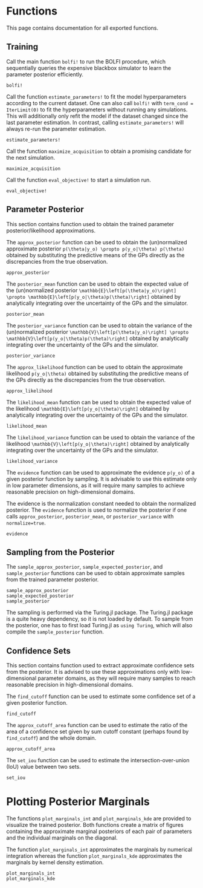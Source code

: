 # Functions

This page contains documentation for all exported functions.

## Training

Call the main function `bolfi!` to run the BOLFI procedure, which sequentially queries the expensive blackbox simulator to learn the parameter posterior efficiently.

```@docs
bolfi!
```

Call the function `estimate_parameters!` to fit the model hyperparameters according to the current dataset. One can also call `bolfi!` with `term_cond = IterLimit(0)` to fit the hyperparameters without running any simulations. This will additionally only refit the model if the dataset changed since the last parameter estimation. In contrast, calling `estimate_parameters!` will always re-run the parameter estimation.

```@docs
estimate_parameters!
```

Call the function `maximize_acquisition` to obtain a promising candidate for the next simulation.

```@docs
maximize_acquisition
```

Call the function `eval_objective!` to start a simulation run.

```@docs
eval_objective!
```

## Parameter Posterior

This section contains function used to obtain the trained parameter posterior/likelihood approximations.

The `approx_posterior` function can be used to obtain the (un)normalized approximate posterior
``p(\theta|y_o) \propto p(y_o|\theta) p(\theta)`` obtained by substituting the predictive means of the GPs directly as the discrepancies from the true observation.

```@docs
approx_posterior
```

The `posterior_mean` function can be used to obtain the expected value of the (un)normalized posterior
``\mathbb{E}\left[p(\theta|y_o)\right] \propto \mathbb{E}\left[p(y_o|\theta)p(\theta)\right]``
obtained by analytically integrating over the uncertainty of the GPs and the simulator.

```@docs
posterior_mean
```

The `posterior_variance` function can be used to obtain the variance of the (un)normalized posterior
``\mathbb{V}\left[p(\theta|y_o)\right] \propto \mathbb{V}\left[p(y_o|\theta)p(\theta)\right]``
obtained by analytically integrating over the uncertainty of the GPs and the simulator.

```@docs
posterior_variance
```

The `approx_likelihood` function can be used to obtain the approximate likelihood ``p(y_o|\theta)``
obtained by substituting the predictive means of the GPs directly as the discrepancies from the true observation.

```@docs
approx_likelihood
```

The `likelihood_mean` function can be used to obtain the expected value of the likelihood
``\mathbb{E}\left[p(y_o|\theta)\right]`` obtained by analytically integrating over the uncertainty
of the GPs and the simulator.

```@docs
likelihood_mean
```

The `likelihood_variance` function can be used to obtain the variance of the likelihood
``\mathbb{V}\left[p(y_o|\theta)\right]`` obtained by analytically integrating over the uncertainty
of the GPs and the simulator.

```@docs
likelihood_variance
```

The `evidence` function can be used to approximate the evidence ``p(y_o)``
of a given posterior function by sampling. It is advisable to use this
estimate only in low parameter dimensions, as it will require many samples
to achieve reasonable precision on high-dimensional domains.

The evidence is the normalization constant needed to obtain the normalized posterior.
The `evidence` function is used to normalize the posterior if one calls
`approx_posterior`, `posterior_mean`, or `posterior_variance` with `normalize=true`.

```@docs
evidence
```

## Sampling from the Posterior

The `sample_approx_posterior`, `sample_expected_posterior`, and `sample_posterior` functions can be used to obtain approximate samples from the trained parameter posterior.

```@docs
sample_approx_posterior
sample_expected_posterior
sample_posterior
```

The sampling is performed via the Turing.jl package. The Turing.jl package is a quite heavy dependency, so it is not loaded by default. To sample from the posterior, one has to first load Turing.jl as `using Turing`, which will also compile the `sample_posterior` function.

## Confidence Sets

This section contains function used to extract approximate confidence sets from the posterior. It is advised to use these approximations only with low-dimensional parameter domains, as they will require many samples to reach reasonable precision in high-dimensional domains.

The `find_cutoff` function can be used to estimate some confidence set of a given posterior function.

```@docs
find_cutoff
```

The `approx_cutoff_area` function can be used to estimate the ratio of the area
of a confidence set given by sum cutoff constant (perhaps found by `find_cutoff`)
and the whole domain.

```@docs
approx_cutoff_area
```

The `set_iou` function can be used to estimate the intersection-over-union (IoU)
value between two sets.

```@docs
set_iou
```

# Plotting Posterior Marginals

The functions `plot_marginals_int` and `plot_marginals_kde` are provided to visualize the trained posterior. Both functions create a matrix of figures containing the approximate marginal posteriors of each pair of parameters and the individual marginals on the diagonal.

The function `plot_marginals_int` approximates the marginals by numerical integration whereas the function `plot_marginals_kde` approximates the marginals by kernel density estimation.

```@docs
plot_marginals_int
plot_marginals_kde
```
